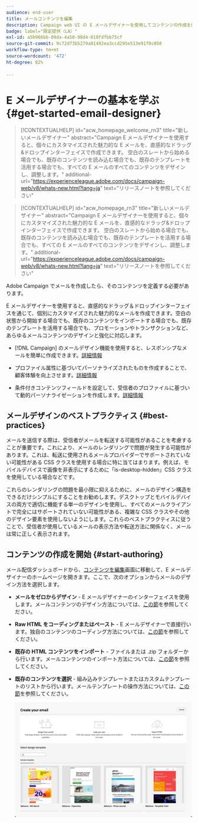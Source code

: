 ```yaml
---
audience: end-user
title: メールコンテンツを編集
description: Campaign web UI の E メールデザイナーを使用してコンテンツの作成を開始する方法を学ぶ
badge: label="限定提供（LA）"
exl-id: a5b966bb-09da-4a50-98d4-010fdfbb75cf
source-git-commit: 9c72d73b5279a01492ea3ccd295e513e91f0c050
workflow-type: tm+mt
source-wordcount: '472'
ht-degree: 82%

---
```


# E メールデザイナーの基本を学ぶ {#get-started-email-designer}

>[!CONTEXTUALHELP]
>id="acw_homepage_welcome_rn3"
>title="新しいメールデザイナー"
>abstract="Campaign E メールデザイナーを使用すると、個々にカスタマイズされた魅力的な E メールを、直感的なドラッグ&amp;ドロップインターフェイスで作成できます。 空白のスレートから始める場合でも、既存のコンテンツを読み込む場合でも、既存のテンプレートを活用する場合でも、すべての E メールのすべてのコンテンツをデザインし、調整します。"
>additional-url="https://experienceleague.adobe.com/docs/campaign-web/v8/whats-new.html?lang=ja" text="リリースノートを参照してください"


<!--TO REMOVE BELOW-->
>[!CONTEXTUALHELP]
>id="acw_homepage_rn3"
>title="新しいメールデザイナー"
>abstract="Campaign E メールデザイナーを使用すると、個々にカスタマイズされた魅力的な E メールを、直感的なドラッグ&amp;ドロップインターフェイスで作成できます。 空白のスレートから始める場合でも、既存のコンテンツを読み込む場合でも、既存のテンプレートを活用する場合でも、すべての E メールのすべてのコンテンツをデザインし、調整します。"
>additional-url="https://experienceleague.adobe.com/docs/campaign-web/v8/whats-new.html?lang=ja" text="リリースノートを参照してください"

<!--TO REMOVE ABOVE-->

Adobe Campaign でメールを作成したら、そのコンテンツを定義する必要があります。

E メールデザイナーを使用すると、直感的なドラッグ＆ドロップインターフェイスを通じて、個別にカスタマイズされた魅力的なメールを作成できます。空白の状態から開始する場合でも、既存のコンテンツをインポートする場合でも、既存のテンプレートを活用する場合でも、プロモーションやトランザクションなど、あらゆるメールコンテンツのデザインと強化に対応します。

<!--Built to deliver HTML optimized for responsive design, the Email Designer allows you to easily define and apply visibility conditions and dynamic content to an email, template, or fragment directly through the user interface. You can seamlessly switch between the drag and drop interface and HTML code at the click of a button.

The Email Designer allows you to create email content and email content templates. It is compatible with simple emails, transactional emails, A/B test emails, multilingual emails, and recurring emails.-->

* [!DNL Campaign] のメールデザイン機能を使用すると、レスポンシブなメールを簡単に作成できます。[詳細情報](create-email-content.md)

* プロファイル属性に基づいてパーソナライズされたものを作成することで、顧客体験を向上させます。[詳細情報](../personalization/personalize.md)

* 条件付きコンテンツフィールドを設定して、受信者のプロファイルに基づいて動的パーソナライゼーションを作成します。[詳細情報](../personalization/conditions.md)

## メールデザインのベストプラクティス {#best-practices}

メールを送信する際は、受信者がメールを転送する可能性があることを考慮することが重要です。これにより、メールのレンダリングで問題が発生する可能性があります。これは、転送に使用されるメールプロバイダーでサポートされていない可能性がある CSS クラスを使用する場合に特に当てはまります。例えば、モバイルデバイスで画像を非表示にするために「is-desktop-hidden」CSS クラスを使用している場合などです。

これらのレンダリングの問題を最小限に抑えるために、メールのデザイン構造をできるだけシンプルにすることをお勧めします。デスクトップとモバイルデバイスの両方で適切に機能する単一のデザインを使用し、すべてのメールクライアントで完全にはサポートされていない可能性がある、複雑な CSS クラスやその他のデザイン要素を使用しないようにします。これらのベストプラクティスに従うことで、受信者が使用しているメールの表示方法や転送方法に関係なく、メールは常に正しく表示されます。

## コンテンツの作成を開始 {#start-authoring}

メール配信ダッシュボードから、[コンテンツを編集](edit-content.md)画面に移動して、E メールデザイナーのホームページを開きます。ここで、次のオプションからメールのデザイン方法を選択します。

* **メールをゼロからデザイン** - E メールデザイナーのインターフェイスを使用します。メールコンテンツのデザイン方法については、[この節](create-email-content.md)を参照してください。

* **Raw HTML をコーディングまたはペースト** - E メールデザイナーで直接行います。独自のコンテンツのコーディング方法については、[この節](code-content.md)を参照してください。

* **既存の HTML コンテンツをインポート** - ファイルまたは .zip フォルダーから行います。メールコンテンツのインポート方法については、[この節](existing-content.md)を参照してください。

* **既存のコンテンツを選択** - 組み込みテンプレートまたはカスタムテンプレートのリストから行います。メールテンプレートの操作方法については、[この節](create-email-templates.md)を参照してください。

  ![](assets/email_designer_create_options.png)

